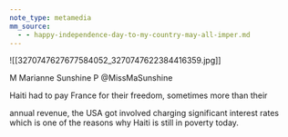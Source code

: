 ```yaml
---
note_type: metamedia
mm_source:
  - - happy-independence-day-to-my-country-may-all-imper.md
---
```


![[3270747627677584052_3270747622384416359.jpg]]

M Marianne Sunshine
P @MissMaSunshine

Haiti had to pay France for their
freedom, sometimes more than their

annual revenue, the USA got
involved charging significant interest
rates which is one of the reasons
why Haiti is still in poverty today.


